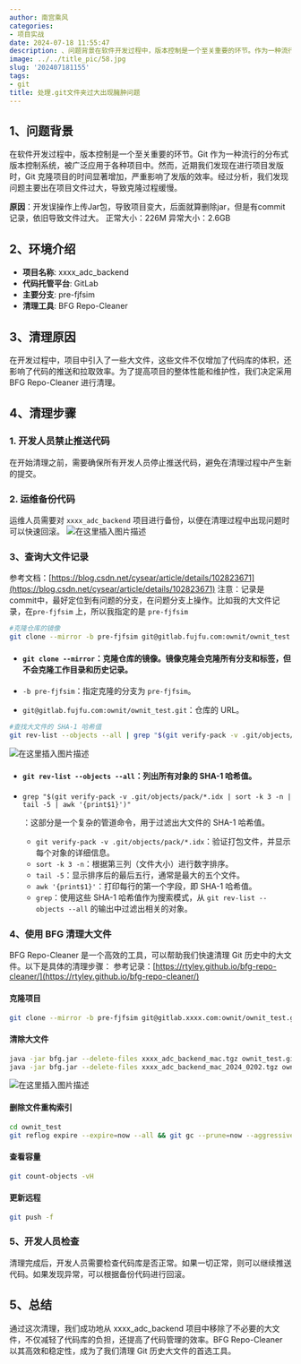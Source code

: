 ```yaml
---
author: 南宫乘风
categories:
- 项目实战
date: 2024-07-18 11:55:47
description: 、问题背景在软件开发过程中，版本控制是一个至关重要的环节。作为一种流行的分布式版本控制系统，被广泛应用于各种项目中。然而，近期我们发现在进行项目发版时，克隆项目的时间显著增加，严重影响了发版的效率。经。。。。。。。
image: ../../title_pic/58.jpg
slug: '202407181155'
tags:
- git
title: 处理.git文件夹过大出现臃肿问题
---
```


<!--more-->
## 1、问题背景
在软件开发过程中，版本控制是一个至关重要的环节。Git 作为一种流行的分布式版本控制系统，被广泛应用于各种项目中。然而，近期我们发现在进行项目发版时，Git 克隆项目的时间显著增加，严重影响了发版的效率。经过分析，我们发现问题主要出在项目文件过大，导致克隆过程缓慢。

**原因**：开发误操作上传Jar包，导致项目变大，后面就算删除jar，但是有commit记录，依旧导致文件过大。
正常大小：226M
异常大小：2.6GB

## 2、环境介绍
- **项目名称**: xxxx_adc_backend
- **代码托管平台**: GitLab
- **主要分支**: pre-fjfsim
- **清理工具**: BFG Repo-Cleaner

## 3、清理原因
在开发过程中，项目中引入了一些大文件，这些文件不仅增加了代码库的体积，还影响了代码的推送和拉取效率。为了提高项目的整体性能和维护性，我们决定采用 BFG Repo-Cleaner 进行清理。

## 4、清理步骤

### 1. 开发人员禁止推送代码

在开始清理之前，需要确保所有开发人员停止推送代码，避免在清理过程中产生新的提交。

### 2. 运维备份代码

运维人员需要对 `xxxx_adc_backend` 项目进行备份，以便在清理过程中出现问题时可以快速回滚。
![在这里插入图片描述](../../image/40edbc0ec1ce42abbb1a09efd34312cb.png)
### 3、查询大文件记录
参考文档：[https://blog.csdn.net/cysear/article/details/102823671](https://blog.csdn.net/cysear/article/details/102823671)
注意：记录是commit中，最好定位到有问题的分支，在问题分支上操作。比如我的大文件记录，在`pre-fjfsim` 上，所以我指定的是 `pre-fjfsim`

```bash
#克隆仓库的镜像
git clone --mirror -b pre-fjfsim git@gitlab.fujfu.com:ownit/ownit_test.git
```

- #### `git clone --mirror`：克隆仓库的镜像。镜像克隆会克隆所有分支和标签，但不会克隆工作目录和历史记录。

- `-b pre-fjfsim`：指定克隆的分支为 `pre-fjfsim`。

- `git@gitlab.fujfu.com:ownit/ownit_test.git`：仓库的 URL。
```bash
#查找大文件的 SHA-1 哈希值
git rev-list --objects --all | grep "$(git verify-pack -v .git/objects/pack/*.idx | sort -k 3 -n | tail -5 | awk '{print$1}')"
```
![在这里插入图片描述](../../image/4f89c6685a774c3aa2767bfa93c066e4.png)

- #### `git rev-list --objects --all`：列出所有对象的 SHA-1 哈希值。

- ```
  grep "$(git verify-pack -v .git/objects/pack/*.idx | sort -k 3 -n | tail -5 | awk '{print$1}')"
  ```

  ：这部分是一个复杂的管道命令，用于过滤出大文件的 SHA-1 哈希值。

  - `git verify-pack -v .git/objects/pack/*.idx`：验证打包文件，并显示每个对象的详细信息。
  - `sort -k 3 -n`：根据第三列（文件大小）进行数字排序。
  - `tail -5`：显示排序后的最后五行，通常是最大的五个文件。
  - `awk '{print$1}'`：打印每行的第一个字段，即 SHA-1 哈希值。
  - `grep`：使用这些 SHA-1 哈希值作为搜索模式，从 `git rev-list --objects --all` 的输出中过滤出相关的对象。

### 4、使用 BFG 清理大文件
BFG Repo-Cleaner 是一个高效的工具，可以帮助我们快速清理 Git 历史中的大文件。以下是具体的清理步骤：
参考记录：[https://rtyley.github.io/bfg-repo-cleaner/](https://rtyley.github.io/bfg-repo-cleaner/)

#### 克隆项目

```bash
git clone --mirror -b pre-fjfsim git@gitlab.xxxx.com:ownit/ownit_test.git
```
#### 清除大文件

```bash
java -jar bfg.jar --delete-files xxxx_adc_backend_mac.tgz ownit_test.git
java -jar bfg.jar --delete-files xxxx_adc_backend_mac_2024_0202.tgz ownit_test.git
```
![在这里插入图片描述](../../image/371967c9dbe14941b1c0b2b8a41c7c16.png)
#### 删除文件重构索引

```bash
cd ownit_test
git reflog expire --expire=now --all && git gc --prune=now --aggressive
```
#### 查看容量

```bash
git count-objects -vH
```
#### 更新远程

```bash
git push -f
```

### 5、开发人员检查
清理完成后，开发人员需要检查代码库是否正常。如果一切正常，则可以继续推送代码。如果发现异常，可以根据备份代码进行回滚。

## 5、总结
通过这次清理，我们成功地从 xxxx_adc_backend 项目中移除了不必要的大文件，不仅减轻了代码库的负担，还提高了代码管理的效率。BFG Repo-Cleaner 以其高效和稳定性，成为了我们清理 Git 历史大文件的首选工具。

